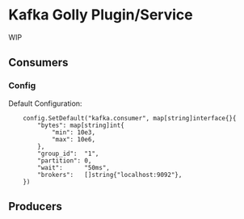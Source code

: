 # Kafka Golly Plugin/Service

WIP

## Consumers

### Config
Default Configuration:

```
	config.SetDefault("kafka.consumer", map[string]interface{}{
		"bytes": map[string]int{
			"min": 10e3,
			"max": 10e6,
		},
		"group_id":  "1",
		"partition": 0,
		"wait":      "50ms",
		"brokers":   []string{"localhost:9092"},
	})
```

## Producers

